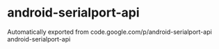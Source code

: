 # android-serialport-api
Automatically exported from code.google.com/p/android-serialport-api
android-serialport-api
